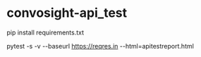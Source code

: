 # convosight-api_test

pip install requirements.txt

pytest -s -v --baseurl https://reqres.in --html=apitestreport.html
